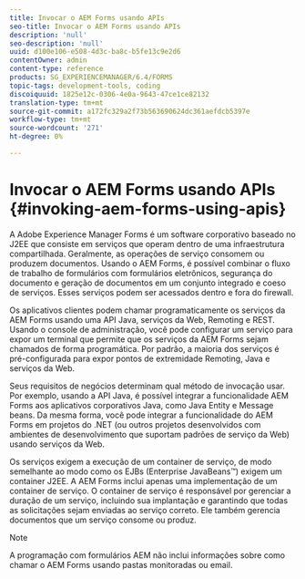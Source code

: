 ```yaml
---
title: Invocar o AEM Forms usando APIs
seo-title: Invocar o AEM Forms usando APIs
description: 'null'
seo-description: 'null'
uuid: d100e106-e508-4d3c-ba8c-b5fe13c9e2d6
contentOwner: admin
content-type: reference
products: SG_EXPERIENCEMANAGER/6.4/FORMS
topic-tags: development-tools, coding
discoiquuid: 1825e12c-0306-4e0a-9643-47ce1ce82132
translation-type: tm+mt
source-git-commit: a172fc329a2f73b563690624dc361aefdcb5397e
workflow-type: tm+mt
source-wordcount: '271'
ht-degree: 0%

---
```



# Invocar o AEM Forms usando APIs {#invoking-aem-forms-using-apis}

A Adobe Experience Manager Forms é um software corporativo baseado no J2EE que consiste em serviços que operam dentro de uma infraestrutura compartilhada. Geralmente, as operações de serviço consomem ou produzem documentos. Usando o AEM Forms, é possível combinar o fluxo de trabalho de formulários com formulários eletrônicos, segurança do documento e geração de documentos em um conjunto integrado e coeso de serviços. Esses serviços podem ser acessados dentro e fora do firewall.

Os aplicativos clientes podem chamar programaticamente os serviços da AEM Forms usando uma API Java, serviços da Web, Remoting e REST. Usando o console de administração, você pode configurar um serviço para expor um terminal que permite que os serviços da AEM Forms sejam chamados de forma programática. Por padrão, a maioria dos serviços é pré-configurada para expor pontos de extremidade Remoting, Java e serviços da Web.

Seus requisitos de negócios determinam qual método de invocação usar. Por exemplo, usando a API Java, é possível integrar a funcionalidade AEM Forms aos aplicativos corporativos Java, como Java Entity e Message beans. Da mesma forma, você pode integrar a funcionalidade do AEM Forms em projetos do .NET (ou outros projetos desenvolvidos com ambientes de desenvolvimento que suportam padrões de serviço da Web) usando serviços da Web.

Os serviços exigem a execução de um container de serviço, de modo semelhante ao modo como os EJBs (Enterprise JavaBeans™) exigem um container J2EE. A AEM Forms inclui apenas uma implementação de um container de serviço. O container de serviço é responsável por gerenciar a duração de um serviço, incluindo sua implantação e garantindo que todas as solicitações sejam enviadas ao serviço correto. Ele também gerencia documentos que um serviço consome ou produz.

>[!NOTE]
>
>A programação com formulários AEM não inclui informações sobre como chamar o AEM Forms usando pastas monitoradas ou email.


